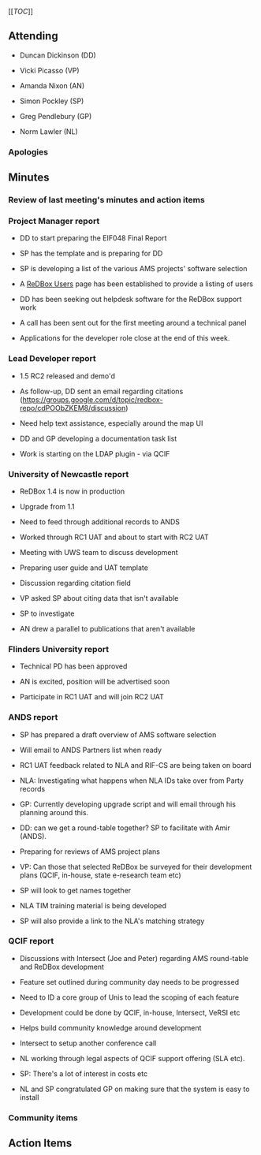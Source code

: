 [[_TOC_]]


## []()Attending


* Duncan Dickinson (DD)
* Vicki Picasso (VP)
* Amanda Nixon (AN)

* Simon Pockley (SP)
* Greg Pendlebury (GP)
* Norm Lawler (NL)

### []() Apologies



## []()Minutes

### []()Review of last meeting's minutes and action items


### []()Project Manager report

* DD to start preparing the EIF048 Final Report

 * SP has the template and is preparing for DD

* SP is developing a list of the various AMS projects' software selection

 * A [ReDBox Users](users) page has been established to provide a listing of users

* DD has been seeking out helpdesk software for the ReDBox support work
* A call has been sent out for the first meeting around a technical panel

* Applications for the developer role close at the end of this week.


### []()Lead Developer report

* 1.5 RC2 released and demo'd

 * As follow-up, DD sent an email regarding citations (https://groups.google.com/d/topic/redbox-repo/cdPOObZKEM8/discussion)
 * Need help text assistance, especially around the map UI

* DD and GP developing a documentation task list
* Work is starting on the LDAP plugin - via QCIF


### []()University of Newcastle report

* ReDBox 1.4 is now in production

 * Upgrade from 1.1
 * Need to feed through additional records to ANDS
* Worked through RC1 UAT and about to start with RC2 UAT
* Meeting with UWS team to discuss development
* Preparing user guide and UAT template
* Discussion regarding citation field

 * VP asked SP about citing data that isn't available 


  * SP to investigate
  * AN drew a parallel to publications that aren't available

### []()Flinders University report

* Technical PD has been approved

 * AN is excited, position will be advertised soon
* Participate in RC1 UAT and will join RC2 UAT


### []() ANDS report

* SP has prepared a draft overview of AMS software selection

 * Will email to ANDS Partners list when ready
* RC1 UAT feedback related to NLA and RIF-CS are being taken on board

 * NLA: Investigating what happens when NLA IDs take over from Party records
 * GP: Currently developing upgrade script and will email through his planning around this.

  * DD: can we get a round-table together? SP to facilitate with Amir (ANDS).

* Preparing for reviews of AMS project plans
* VP: Can those that selected ReDBox be surveyed for their development plans (QCIF, in-house, state e-research team etc)

 * SP will look to get names together
* NLA TIM training material is being developed

 * SP will also provide a link to the NLA's matching strategy


### []()QCIF report

* Discussions with Intersect (Joe and Peter) regarding AMS round-table and ReDBox development

 * Feature set outlined during community day needs to be progressed
 * Need to ID a core group of Unis to lead the scoping of each feature
 * Development could be done by QCIF, in-house, Intersect, VeRSI etc

  * Helps build community knowledge around development
 * Intersect to setup another conference call
* NL working through legal aspects of QCIF support offering (SLA etc).

 * SP: There's a lot of interest in costs etc
* NL and SP congratulated GP on making sure that the system is easy to install

### []() Community items


## []()Action Items